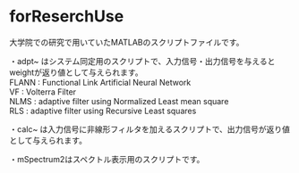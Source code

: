 # forReserchUse

大学院での研究で用いていたMATLABのスクリプトファイルです。

・adpt~ はシステム同定用のスクリプトで、入力信号・出力信号を与えるとweightが返り値として与えられます。  
  FLANN : Functional Link Artificial Neural Network  
  VF    : Volterra Filter  
  NLMS  : adaptive filter using Normalized Least mean square  
  RLS   : adaptive filter using Recursive Least squares  
  
・calc~ は入力信号に非線形フィルタを加えるスクリプトで、出力信号が返り値として与えられます。

・mSpectrum2はスペクトル表示用のスクリプトです。
